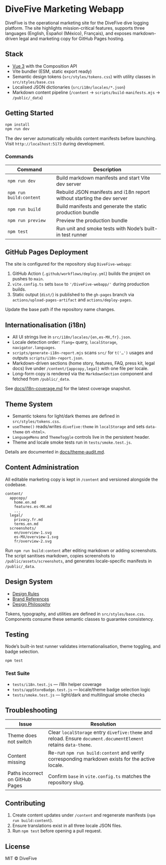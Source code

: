 # DiveFive Marketing Webapp

DiveFive is the operational marketing site for the DiveFive dive logging platform. The site highlights mission-critical features, supports three languages (English, Español (México), Français), and exposes markdown-driven legal and marketing copy for GitHub Pages hosting.

## Stack

- [Vue 3](https://vuejs.org/) with the Composition API
- Vite bundler (ESM, static export ready)
- Semantic design tokens (`src/styles/tokens.css`) with utility classes in `src/styles/base.css`
- Localised JSON dictionaries (`src/i18n/locales/*.json`)
- Markdown content pipeline (`/content` → `scripts/build-manifests.mjs` → `/public/_data`)

## Getting Started

```bash
npm install
npm run dev
```

The dev server automatically rebuilds content manifests before launching. Visit `http://localhost:5173` during development.

### Commands

| Command | Description |
| --- | --- |
| `npm run dev` | Build markdown manifests and start Vite dev server |
| `npm run build:content` | Rebuild JSON manifests and i18n report without starting the dev server |
| `npm run build` | Build manifests and generate the static production bundle |
| `npm run preview` | Preview the production bundle |
| `npm test` | Run unit and smoke tests with Node’s built-in test runner |

## GitHub Pages Deployment

The site is configured for the repository slug `DiveFive-webapp`:

1. GitHub Action (`.github/workflows/deploy.yml`) builds the project on pushes to `main`.
2. `vite.config.ts` sets `base` to `'/DiveFive-webapp/'` during production builds.
3. Static output (`dist/`) is published to the `gh-pages` branch via `actions/upload-pages-artifact` and `actions/deploy-pages`.

Update the base path if the repository name changes.

## Internationalisation (i18n)

- All UI strings live in `src/i18n/locales/{en,es-MX,fr}.json`.
- Locale detection order: `?lang=` query, `localStorage`, `navigator.languages`.
- `scripts/generate-i18n-report.mjs` scans `src/` for `t('…')` usages and outputs `scripts/i18n-report.json`.
- Markdown-driven sections (home story, features, FAQ, press kit, legal docs) live under `/content/{appcopy,legal}` with one file per locale.
- Long-form copy is rendered via the `MarkdownSection` component and fetched from `/public/_data`.

See [docs/i18n-coverage.md](docs/i18n-coverage.md) for the latest coverage snapshot.

## Theme System

- Semantic tokens for light/dark themes are defined in `src/styles/tokens.css`.
- `useTheme()` reads/writes `divefive:theme` in `localStorage` and sets `data-theme` on `<html>`.
- `LanguageMenu` and `ThemeToggle` controls live in the persistent header.
- Theme and locale smoke tests run in `tests/smoke.test.js`.

Details are documented in [docs/theme-audit.md](docs/theme-audit.md).

## Content Administration

All editable marketing copy is kept in `/content` and versioned alongside the codebase.

```
content/
  appcopy/
    home.en.md
    features.es-MX.md
    ...
  legal/
    privacy.fr.md
    terms.en.md
  screenshots/
    en/overview-1.svg
    es-MX/overview-1.svg
    fr/overview-2.svg
```

Run `npm run build:content` after editing markdown or adding screenshots. The script sanitises markdown, copies screenshots to `/public/assets/screenshots`, and generates locale-specific manifests in `/public/_data`.

## Design System

- [Design Rules](docs/DESIGN_RULES.md)
- [Brand References](docs/BRAND_REFERENCES.md)
- [Design Philosophy](docs/DESIGN_PHILOSOPHY.md)

Tokens, typography, and utilities are defined in `src/styles/base.css`. Components consume these semantic classes to guarantee consistency.

## Testing

Node’s built-in test runner validates internationalisation, theme toggling, and badge selection.

```bash
npm test
```

### Test Suite

- `tests/i18n.test.js` — i18n helper coverage
- `tests/appStoreBadge.test.js` — locale/theme badge selection logic
- `tests/smoke.test.js` — light/dark and multilingual smoke checks

## Troubleshooting

| Issue | Resolution |
| --- | --- |
| Theme does not switch | Clear `localStorage` entry `divefive:theme` and reload. Ensure `document.documentElement` retains `data-theme`. |
| Content missing | Re-run `npm run build:content` and verify corresponding markdown exists for the active locale. |
| Paths incorrect on GitHub Pages | Confirm `base` in `vite.config.ts` matches the repository slug. |

## Contributing

1. Create content updates under `/content` and regenerate manifests (`npm run build:content`).
2. Ensure translations exist in all three locale JSON files.
3. Run `npm test` before opening a pull request.

## License

MIT © DiveFive
